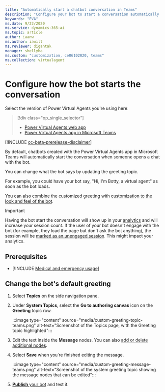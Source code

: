 ```yaml
---
title: "Automatically start a chatbot conversation in Teams"
description: "Configure your bot to start a conversation automatically, as soon as it's loaded"
keywords: "PVA"
ms.date: 9/22/2020
ms.service: dynamics-365-ai
ms.topic: article
author: iaanw
ms.author: iawilt
ms.reviewer: digantak
manager: shellyha
ms.custom: "customization, ce06102020, teams"
ms.collection: virtualagent
---
```


# Configure how the bot starts the conversation

Select the version of Power Virtual Agents you're using here:

> [!div class="op_single_selector"]
> - [Power Virtual Agents web app](../configure-bot-greeting.md)
> - [Power Virtual Agents app in Microsoft Teams](configure-bot-greeting-teams.md)

[!INCLUDE [cc-beta-prerelease-disclaimer](includes/cc-beta-prerelease-disclaimer-teams.md)]

By default, chatbots created with the Power Virtual Agents app in Microsoft Teams will automatically start the conversation when someone opens a chat with the bot.

You can change what the bot says by updating the greeting topic.


For example, you could have your bot say, "Hi, I'm Botty, a virtual agent" as soon as the bot loads.

You can also combine the customized greeting with [customization to the look and feel of the bot](customize-default-canvas-teams.md).

>[!IMPORTANT]
>Having the bot start the conversation will show up in your [analytics](analytics-overview-teams.md) and will increase your session count.
>If the user of your bot doesn't engage with the bot (for example, they load the page but don't ask the bot anything), the session will be [marked as an unengaged session](analytics-summary-teams.md#engagement-over-time-chart). 
>This might impact your analytics.

## Prerequisites

- [!INCLUDE [Medical and emergency usage](includes/pva-usage-limitations-teams.md)]



## Change the bot's default greeting

1. Select **Topics** on the side navigation pane.

2. Under **System Topics**, select the **Go to authoring canvas** icon on the **Greeting** topic row.

    :::image type="content" source="media/custom-greeting-topic-teams.png" alt-text="Screenshot of the Topics page, with the Greeting topic highlighted":::

3. Edit the text inside the **Message** nodes. You can also [add or delete additional nodes](authoring-create-edit-topics-teams.md#insert-nodes).

4. Select **Save** when you're finished editing the message.


    :::image type="content" source="media/custom-greeting-message-teams.png" alt-text="Screenshot of the system greeting topic showing the message nodes that can be edited":::

5. [**Publish** your bot](publication-add-bot-to-microsoft-teams-teams.md#publish-a-bot) and test it.





